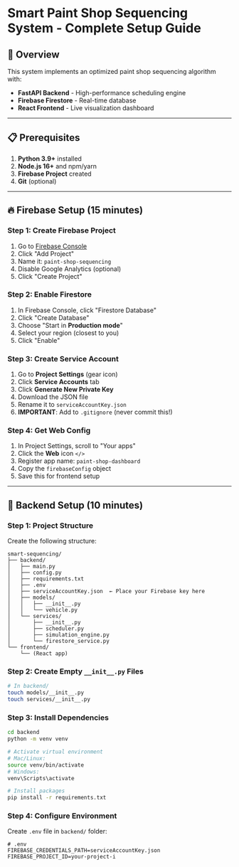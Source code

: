 # Smart Paint Shop Sequencing System - Complete Setup Guide

## 🎯 Overview

This system implements an optimized paint shop sequencing algorithm with:
- **FastAPI Backend** - High-performance scheduling engine
- **Firebase Firestore** - Real-time database
- **React Frontend** - Live visualization dashboard

---

## 📋 Prerequisites

1. **Python 3.9+** installed
2. **Node.js 16+** and npm/yarn
3. **Firebase Project** created
4. **Git** (optional)

---

## 🔥 Firebase Setup (15 minutes)

### Step 1: Create Firebase Project

1. Go to [Firebase Console](https://console.firebase.google.com/)
2. Click "Add Project"
3. Name it: `paint-shop-sequencing`
4. Disable Google Analytics (optional)
5. Click "Create Project"

### Step 2: Enable Firestore

1. In Firebase Console, click "Firestore Database"
2. Click "Create Database"
3. Choose "Start in **Production mode**"
4. Select your region (closest to you)
5. Click "Enable"

### Step 3: Create Service Account

1. Go to **Project Settings** (gear icon)
2. Click **Service Accounts** tab
3. Click **Generate New Private Key**
4. Download the JSON file
5. Rename it to `serviceAccountKey.json`
6. **IMPORTANT**: Add to `.gitignore` (never commit this!)

### Step 4: Get Web Config

1. In Project Settings, scroll to "Your apps"
2. Click the **Web** icon `</>`
3. Register app name: `paint-shop-dashboard`
4. Copy the `firebaseConfig` object
5. Save this for frontend setup

---

## 🐍 Backend Setup (10 minutes)

### Step 1: Project Structure

Create the following structure:

```
smart-sequencing/
├── backend/
│   ├── main.py
│   ├── config.py
│   ├── requirements.txt
│   ├── .env
│   ├── serviceAccountKey.json  ← Place your Firebase key here
│   ├── models/
│   │   ├── __init__.py
│   │   └── vehicle.py
│   └── services/
│       ├── __init__.py
│       ├── scheduler.py
│       ├── simulation_engine.py
│       └── firestore_service.py
└── frontend/
    └── (React app)
```

### Step 2: Create Empty `__init__.py` Files

```bash
# In backend/
touch models/__init__.py
touch services/__init__.py
```

### Step 3: Install Dependencies

```bash
cd backend
python -m venv venv

# Activate virtual environment
# Mac/Linux:
source venv/bin/activate
# Windows:
venv\Scripts\activate

# Install packages
pip install -r requirements.txt
```

### Step 4: Configure Environment

Create `.env` file in `backend/` folder:

```env
# .env
FIREBASE_CREDENTIALS_PATH=serviceAccountKey.json
FIREBASE_PROJECT_ID=your-project-i